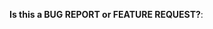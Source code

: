 <!-- This form is for bug reports and feature requests ONLY! 

If you're looking for help check [Stack Overflow](https://stackoverflow.com/questions/tagged/kubernetes) and the [troubleshooting guide](https://kubernetes.io/docs/tasks/debug-application-cluster/troubleshooting/).
-->

**Is this a BUG REPORT or FEATURE REQUEST?**:

<!--  Uncomment only one, leave it on its own line: 
/kind bug
/kind feature
-- >

**What happened**:

**What you expected to happen**:

**How to reproduce it (as minimally and precisely as possible)**:

**Which sig should own this?**:

**Anything else we need to know?**:

**Environment**:
- Kubernetes version (use `kubectl version`):
- Cloud provider or hardware configuration**:
- OS (e.g. from /etc/os-release):
- Kernel (e.g. `uname -a`):
- Install tools:
- Others:
